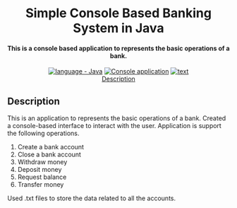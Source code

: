 
<h1 align="center">
  <br>
  Simple Console Based Banking System in Java 
  <br>
</h1>

<h4 align="center">This is a console based application to represents the basic operations of a bank.</h4>

<p align="center">
  <a href="https://"><img src="https://img.shields.io/badge/language-Java-2ea44f?logo=java" alt="language - Java"></a>
  <a href="https://"><img src="https://img.shields.io/badge/Simple Console application-localhost-orange?logo=IDE" alt="Console application"></a>
  <a href="https://"><img src="https://img.shields.io/badge/inputdata_structure-text_file-yellow?logo=IDE" alt="text"></a>
  <br>
  <a href="#description">Description</a> 
</p>


## Description

This is an application to represents the basic operations of a bank. Created a console-based
interface to interact with the user. Application is support the following operations. 

1. Create a bank account
2. Close a bank account
3. Withdraw money
4. Deposit money
5. Request balance
6. Transfer money

Used .txt files to store the data related to all the accounts.
